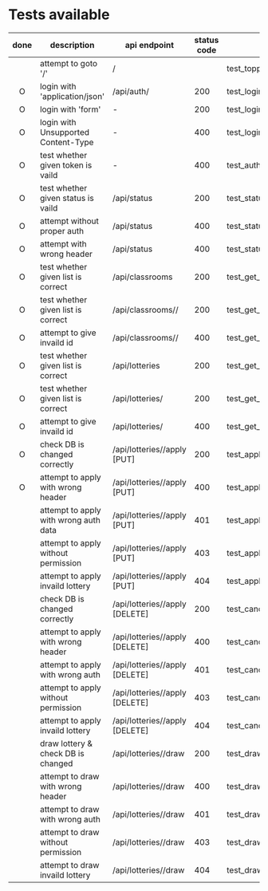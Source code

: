 # Tests available

| done | description                           | api endpoint                       | status code |  test_method name                      |
|:----:|---------------------------------------|------------------------------------|-------------|----------------------------------------|
|      | attempt to goto '/'                   | /                                  |             | test_toppage                           |
|  O   | login with 'application/json'         | /api/auth/                         | 200         | test_login                             |
|  O   | login with 'form'                     |   -                                | 200         | test_login_form                        |
|  O   | login with Unsupported Content-Type   |   -                                | 400         | test_login_invaild                     |
|  O   | test whether given token is vaild     |   -                                | 400         | test_auth_token                        |
|  O   | test whether given status is vaild    | /api/status                        | 200         | test_status                            |
|  O   | attempt without proper auth           | /api/status                        | 400         | test_status_invaild_auth               |
|  O   | attempt with wrong header             | /api/status                        | 400         | test_status_wrong_header               |
|  O   | test whether given list is correct    | /api/classrooms                    | 200         | test_get_allclassrooms                 |
|  O   | test whether given list is correct    | /api/classrooms/<id>/              | 200         | test_get_specific_classroom            |
|  O   | attempt to give invaild id            | /api/classrooms/<id>/              | 400         | test_get_specific_classroom_invaild_id |
|  O   | test whether given list is correct    | /api/lotteries                     | 200         | test_get_alllotteries                  |
|  O   | test whether given list is correct    | /api/lotteries/<id>                | 200         | test_get_specific_lottery              |
|  O   | attempt to give invaild id            | /api/lotteries/<id>                | 400         | test_get_specific_lottery_invalid_id   |
|  O   | check DB is changed correctly         | /api/lotteries/<id>/apply [PUT]    | 200         | test_apply                             |
|  O   | attempt to apply with wrong header    | /api/lotteries/<id>/apply [PUT]    | 400         | test_apply_invaild_header              |
|      | attempt to apply with wrong auth data | /api/lotteries/<id>/apply [PUT]    | 401         | test_apply_invaild_auth                |
|      | attempt to apply without permission   | /api/lotteries/<id>/apply [PUT]    | 403         | test_apply_noperm                      |
|      | attempt to apply invaild lottery      | /api/lotteries/<id>/apply [PUT]    | 404         | test_apply_invaild                     |
|      | check DB is changed correctly         | /api/lotteries/<id>/apply [DELETE] | 200         | test_cancel                            |
|      | attempt to apply with wrong header    | /api/lotteries/<id>/apply [DELETE] | 400         | test_cancel_invaild_header             |
|      | attempt to apply with wrong auth      | /api/lotteries/<id>/apply [DELETE] | 401         | test_cancel_invaild_auth               |
|      | attempt to apply without permission   | /api/lotteries/<id>/apply [DELETE] | 403         | test_cancel_noperm                     |
|      | attempt to apply invaild lottery      | /api/lotteries/<id>/apply [DELETE] | 404         | test_cancel_invaild                    |
|      | draw lottery & check DB is changed    | /api/lotteries/<id>/draw           | 200         | test_draw                              |
|      | attempt to draw with wrong header     | /api/lotteries/<id>/draw           | 400         | test_draw_invaild_header               |
|      | attempt to draw with wrong auth       | /api/lotteries/<id>/draw           | 401         | test_draw_invaild_auth                 |
|      | attempt to draw without permission    | /api/lotteries/<id>/draw           | 403         | test_draw_noperm                       |
|      | attempt to draw invaild lottery       | /api/lotteries/<id>/draw           | 404         | test_draw_invaild                      |
